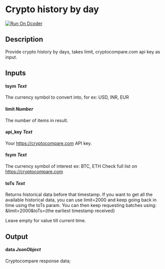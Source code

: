 # Crypto history by day
[![Run On Dcoder](https://static-content.dcoder.tech/dcoder-assets/run-on-dcoder.svg)](https://code.dcoder.tech/feed/project/6154b8f5ee9d4c03716401ec)

## Description
Provide crypto history by days, takes limit, cryptocompare.com api key as input.

## Inputs
#### **tsym**  *Text*
The currency symbol to convert into, for ex: USD, INR, EUR
#### **limit**  *Number*
The number of items in result.
#### **api_key**  *Text*
Your https://cryptocompare.com API key.
#### **fsym**  *Text*
The currency symbol of interest ex: BTC, ETH
Check full list on https://cryptocompare.com
#### **toTs**  *Text*
Returns historical data before that timestamp. If you want to get all the available historical data, you can use limit=2000 and keep going back in time using the toTs param. You can then keep requesting batches using: &limit=2000&toTs={the earliest timestamp received}

Leave empty for value till current time.

## Output
#### **data**  *JsonObject*
Cryptocompare response data;

